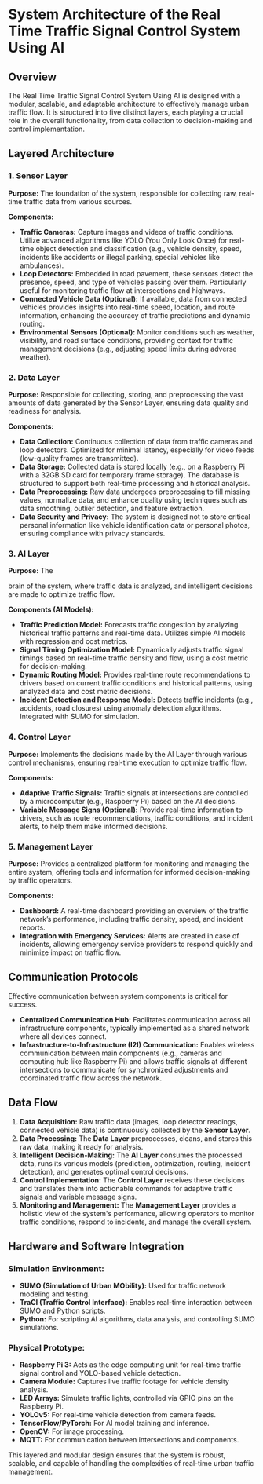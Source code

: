 # System Architecture of the Real Time Traffic Signal Control System Using AI

## Overview
The Real Time Traffic Signal Control System Using AI is designed with a modular, scalable, and adaptable architecture to effectively manage urban traffic flow. It is structured into five distinct layers, each playing a crucial role in the overall functionality, from data collection to decision-making and control implementation.

## Layered Architecture

### 1. Sensor Layer
**Purpose:** The foundation of the system, responsible for collecting raw, real-time traffic data from various sources.

**Components:**
-   **Traffic Cameras:** Capture images and videos of traffic conditions. Utilize advanced algorithms like YOLO (You Only Look Once) for real-time object detection and classification (e.g., vehicle density, speed, incidents like accidents or illegal parking, special vehicles like ambulances).
-   **Loop Detectors:** Embedded in road pavement, these sensors detect the presence, speed, and type of vehicles passing over them. Particularly useful for monitoring traffic flow at intersections and highways.
-   **Connected Vehicle Data (Optional):** If available, data from connected vehicles provides insights into real-time speed, location, and route information, enhancing the accuracy of traffic predictions and dynamic routing.
-   **Environmental Sensors (Optional):** Monitor conditions such as weather, visibility, and road surface conditions, providing context for traffic management decisions (e.g., adjusting speed limits during adverse weather).

### 2. Data Layer
**Purpose:** Responsible for collecting, storing, and preprocessing the vast amounts of data generated by the Sensor Layer, ensuring data quality and readiness for analysis.

**Components:**
-   **Data Collection:** Continuous collection of data from traffic cameras and loop detectors. Optimized for minimal latency, especially for video feeds (low-quality frames are transmitted).
-   **Data Storage:** Collected data is stored locally (e.g., on a Raspberry Pi with a 32GB SD card for temporary frame storage). The database is structured to support both real-time processing and historical analysis.
-   **Data Preprocessing:** Raw data undergoes preprocessing to fill missing values, normalize data, and enhance quality using techniques such as data smoothing, outlier detection, and feature extraction.
-   **Data Security and Privacy:** The system is designed not to store critical personal information like vehicle identification data or personal photos, ensuring compliance with privacy standards.

### 3. AI Layer
**Purpose:** The 


brain of the system, where traffic data is analyzed, and intelligent decisions are made to optimize traffic flow.

**Components (AI Models):**
-   **Traffic Prediction Model:** Forecasts traffic congestion by analyzing historical traffic patterns and real-time data. Utilizes simple AI models with regression and cost metrics.
-   **Signal Timing Optimization Model:** Dynamically adjusts traffic signal timings based on real-time traffic density and flow, using a cost metric for decision-making.
-   **Dynamic Routing Model:** Provides real-time route recommendations to drivers based on current traffic conditions and historical patterns, using analyzed data and cost metric decisions.
-   **Incident Detection and Response Model:** Detects traffic incidents (e.g., accidents, road closures) using anomaly detection algorithms. Integrated with SUMO for simulation.

### 4. Control Layer
**Purpose:** Implements the decisions made by the AI Layer through various control mechanisms, ensuring real-time execution to optimize traffic flow.

**Components:**
-   **Adaptive Traffic Signals:** Traffic signals at intersections are controlled by a microcomputer (e.g., Raspberry Pi) based on the AI decisions.
-   **Variable Message Signs (Optional):** Provide real-time information to drivers, such as route recommendations, traffic conditions, and incident alerts, to help them make informed decisions.

### 5. Management Layer
**Purpose:** Provides a centralized platform for monitoring and managing the entire system, offering tools and information for informed decision-making by traffic operators.

**Components:**
-   **Dashboard:** A real-time dashboard providing an overview of the traffic network’s performance, including traffic density, speed, and incident reports.
-   **Integration with Emergency Services:** Alerts are created in case of incidents, allowing emergency service providers to respond quickly and minimize impact on traffic flow.

## Communication Protocols
Effective communication between system components is critical for success.

-   **Centralized Communication Hub:** Facilitates communication across all infrastructure components, typically implemented as a shared network where all devices connect.
-   **Infrastructure-to-Infrastructure (I2I) Communication:** Enables wireless communication between main components (e.g., cameras and computing hub like Raspberry Pi) and allows traffic signals at different intersections to communicate for synchronized adjustments and coordinated traffic flow across the network.

## Data Flow
1.  **Data Acquisition:** Raw traffic data (images, loop detector readings, connected vehicle data) is continuously collected by the **Sensor Layer**.
2.  **Data Processing:** The **Data Layer** preprocesses, cleans, and stores this raw data, making it ready for analysis.
3.  **Intelligent Decision-Making:** The **AI Layer** consumes the processed data, runs its various models (prediction, optimization, routing, incident detection), and generates optimal control decisions.
4.  **Control Implementation:** The **Control Layer** receives these decisions and translates them into actionable commands for adaptive traffic signals and variable message signs.
5.  **Monitoring and Management:** The **Management Layer** provides a holistic view of the system's performance, allowing operators to monitor traffic conditions, respond to incidents, and manage the overall system.

## Hardware and Software Integration

### Simulation Environment:
-   **SUMO (Simulation of Urban MObility):** Used for traffic network modeling and testing.
-   **TraCI (Traffic Control Interface):** Enables real-time interaction between SUMO and Python scripts.
-   **Python:** For scripting AI algorithms, data analysis, and controlling SUMO simulations.

### Physical Prototype:
-   **Raspberry Pi 3:** Acts as the edge computing unit for real-time traffic signal control and YOLO-based vehicle detection.
-   **Camera Module:** Captures live traffic footage for vehicle density analysis.
-   **LED Arrays:** Simulate traffic lights, controlled via GPIO pins on the Raspberry Pi.
-   **YOLOv5:** For real-time vehicle detection from camera feeds.
-   **TensorFlow/PyTorch:** For AI model training and inference.
-   **OpenCV:** For image processing.
-   **MQTT:** For communication between intersections and components.

This layered and modular design ensures that the system is robust, scalable, and capable of handling the complexities of real-time urban traffic management.

